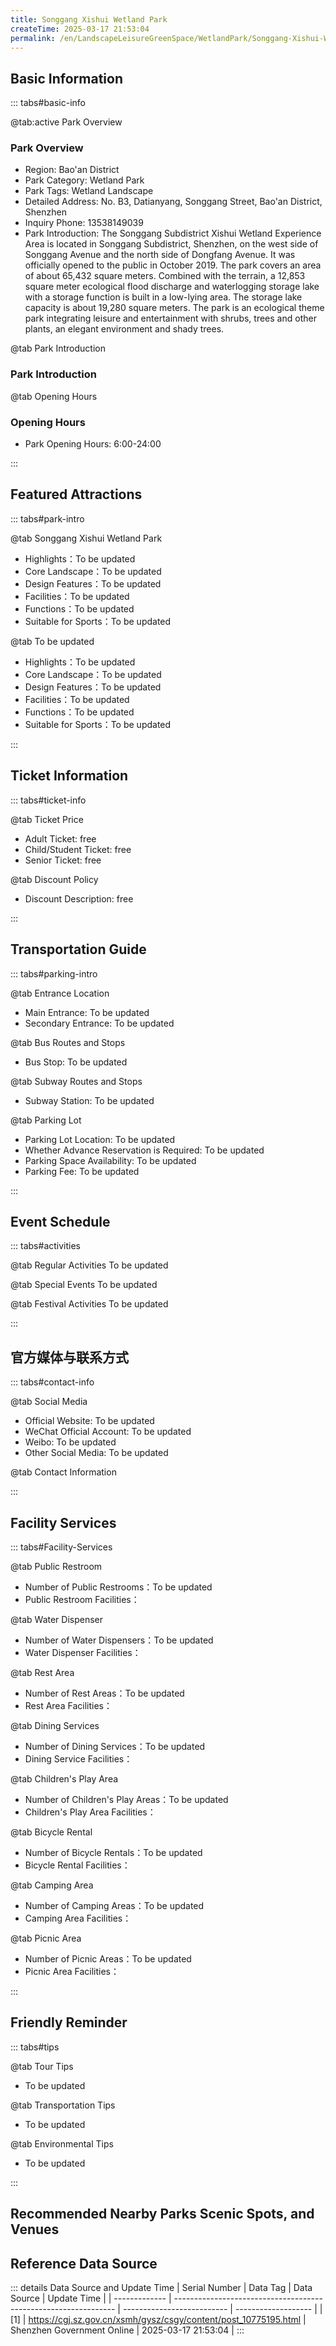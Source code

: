 ```yaml
---
title: Songgang Xishui Wetland Park
createTime: 2025-03-17 21:53:04
permalink: /en/LandscapeLeisureGreenSpace/WetlandPark/Songgang-Xishui-Wetland-Park/
---
```



<script setup>
import ImageSwiper from '/.vuepress/theme/components/ImageSwiper.vue'
// 轮播图数据
const swiperItems = [
    {
                link: 'https://cgj.sz.gov.cn/img/4/4005/4005936/10775195.png',
                title: 'Songgang Xishui Wetland Park',
                description: '',
                author: 'Shenzhen Government Online',
                date: '2025/03/17'
                },
  {
                link: 'https://cgj.sz.gov.cn/img/4/4005/4005936/10775195.png',
                title: 'Songgang Xishui Wetland Park',
                description: '',
                author: 'Shenzhen Government Online',
                date: '2025/03/17'
                }
]
// 配置项
const swiperConfig = {
  height: 500,
  showInfo: true
}
</script>
<!-- 轮播图组件 -->
<ImageSwiper :items="swiperItems" :config="swiperConfig" />



## Basic Information

::: tabs#basic-info

@tab:active Park Overview
### Park Overview
- Region: Bao'an District
- Park Category: Wetland Park
- Park Tags: Wetland Landscape
- Detailed Address: No. B3, Datianyang, Songgang Street, Bao'an District, Shenzhen
- Inquiry Phone: 13538149039
- Park Introduction: The Songgang Subdistrict Xishui Wetland Experience Area is located in Songgang Subdistrict, Shenzhen, on the west side of Songgang Avenue and the north side of Dongfang Avenue. It was officially opened to the public in October 2019. The park covers an area of about 65,432 square meters. Combined with the terrain, a 12,853 square meter ecological flood discharge and waterlogging storage lake with a storage function is built in a low-lying area. The storage lake capacity is about 19,280 square meters. The park is an ecological theme park integrating leisure and entertainment with shrubs, trees and other plants, an elegant environment and shady trees.

@tab Park Introduction
### Park Introduction
@tab Opening Hours
### Opening Hours
- Park Opening Hours: 6:00-24:00

:::

## Featured Attractions

::: tabs#park-intro

@tab Songgang Xishui Wetland Park
<ImageCard
image="https://cgj.sz.gov.cn/images/index20230710_1.png"
    title="Songgang Xishui Wetland Park"
    description="The total area of Songgang Xishui Wetland is 65,432 square meters. There are wooden bridges, running tracks, lakes and wide areas in the park for outdoor activities, which are convenient for tourists and citizens to have fun, relax and play. The park is mainly composed of trees and shrubs. It is the main habitat of wetland vegetation and the park is mainly for maintaining the wetland ecological environment."
    date=""
    author="Shenzhen Government Online"
/>


- Highlights：To be updated
- Core Landscape：To be updated
- Design Features：To be updated
- Facilities：To be updated
- Functions：To be updated
- Suitable for Sports：To be updated

@tab To be updated
<ImageCard
image="https://cgj.sz.gov.cn/images/index20230710_1.png"
    title="Songgang Xishui Wetland Park"
    description="The total area of Songgang Xishui Wetland is 65,432 square meters. There are wooden bridges, running tracks, lakes and wide areas in the park for outdoor activities, which are convenient for tourists and citizens to have fun, relax and play. The park is mainly composed of trees and shrubs. It is the main habitat of wetland vegetation and the park is mainly for maintaining the wetland ecological environment."
    date=""
    author="Shenzhen Government Online"
/>


- Highlights：To be updated
- Core Landscape：To be updated
- Design Features：To be updated
- Facilities：To be updated
- Functions：To be updated
- Suitable for Sports：To be updated

:::

## Ticket Information

::: tabs#ticket-info

@tab Ticket Price
- Adult Ticket: free
- Child/Student Ticket: free
- Senior Ticket: free

@tab Discount Policy
- Discount Description: free

:::

## Transportation Guide

::: tabs#parking-intro

@tab Entrance Location
- Main Entrance: To be updated
- Secondary Entrance: To be updated

@tab Bus Routes and Stops
- Bus Stop: To be updated

@tab Subway Routes and Stops
- Subway Station: To be updated

@tab Parking Lot
- Parking Lot Location: To be updated
- Whether Advance Reservation is Required: To be updated
- Parking Space Availability: To be updated
- Parking Fee: To be updated

:::

## Event Schedule

::: tabs#activities

@tab Regular Activities
To be updated

@tab Special Events
To be updated

@tab Festival Activities
To be updated

:::

## 官方媒体与联系方式

::: tabs#contact-info

@tab Social Media
- Official Website: To be updated
- WeChat Official Account: To be updated
- Weibo: To be updated
- Other Social Media: To be updated

@tab Contact Information

:::

## Facility Services

::: tabs#Facility-Services

@tab Public Restroom
- Number of Public Restrooms：To be updated
- Public Restroom Facilities：

@tab Water Dispenser
- Number of Water Dispensers：To be updated
- Water Dispenser Facilities：

@tab Rest Area
- Number of Rest Areas：To be updated
- Rest Area Facilities：

@tab Dining Services
- Number of Dining Services：To be updated
- Dining Service Facilities：

@tab Children's Play Area
- Number of Children's Play Areas：To be updated
- Children's Play Area Facilities：

@tab Bicycle Rental
- Number of Bicycle Rentals：To be updated
- Bicycle Rental Facilities：

@tab Camping Area
- Number of Camping Areas：To be updated
- Camping Area Facilities：

@tab Picnic Area
- Number of Picnic Areas：To be updated
- Picnic Area Facilities：

:::

## Friendly Reminder

::: tabs#tips

@tab Tour Tips
- To be updated

@tab Transportation Tips
- To be updated

@tab Environmental Tips
- To be updated

:::

## Recommended Nearby Parks Scenic Spots, and Venues

<CardGrid>
  <ImageCard
        image="https://cgj.sz.gov.cn/img/4/4005/4005985/10775328.jpg"
        title="Performing Arts Park"
        description="The Performing Arts Park is located in the Guiwan area of Qianhai, covering an area of 139,000 square meters. It is adjacent to Dachan Bay in the west, Shuangji"
        href="/en/ComprehensivePark/Performing-Arts-Park/"
        author="Shenzhen Government Online"
        date="2025/01/02"
      />
      <ImageCard
        image="https://cgj.sz.gov.cn/img/4/4005/4005985/10775328.jpg"
        title="Performing Arts Park"
        description="The Performing Arts Park is located in the Guiwan area of Qianhai, covering an area of 139,000 square meters. It is adjacent to Dachan Bay in the west, Shuangji"
        href="/en/ComprehensivePark/Performing-Arts-Park/"
        author="Shenzhen Government Online"
        date="2025/01/02"
      />
    </CardGrid>


## Reference Data Source

::: details Data Source and Update Time
| Serial Number | Data Tag                                                        | Data Source                | Update Time         |
| ------------- | --------------------------------------------------------------- | -------------------------- | ------------------- |
| [1]           | https://cgj.sz.gov.cn/xsmh/gysz/csgy/content/post_10775195.html | Shenzhen Government Online | 2025-03-17 21:53:04 |
:::


